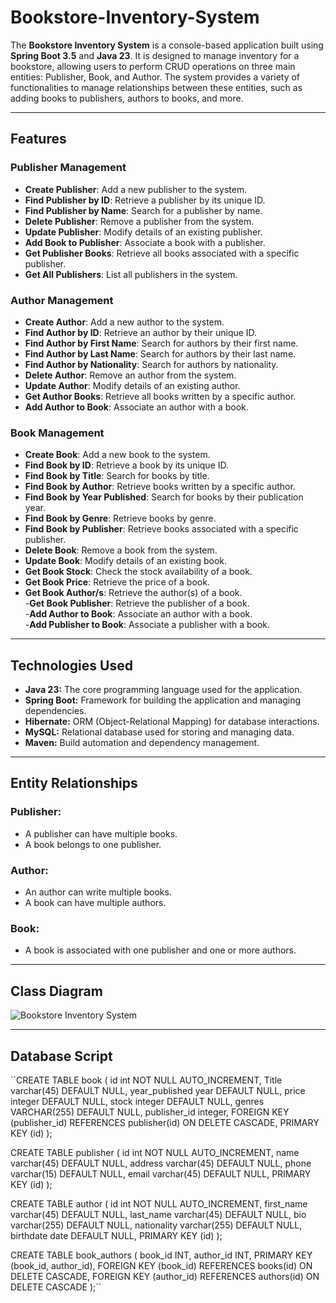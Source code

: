# Bookstore-Inventory-System
The **Bookstore Inventory System** is a console-based application built using **Spring Boot 3.5** and **Java 23**. It is designed to manage inventory for a bookstore, allowing users to perform CRUD operations on three main entities: Publisher, Book, and Author. The system provides a variety of functionalities to manage relationships between these entities, such as adding books to publishers, authors to books, and more.
___
## Features
### Publisher Management
- **Create Publisher**: Add a new publisher to the system. <br>
- **Find Publisher by ID**: Retrieve a publisher by its unique ID. <br>
- **Find Publisher by Name**: Search for a publisher by name.<br>
- **Delete Publisher**: Remove a publisher from the system.<br>
- **Update Publisher**: Modify details of an existing publisher.<br>
- **Add Book to Publisher**: Associate a book with a publisher.<br>
- **Get Publisher Books**: Retrieve all books associated with a specific publisher.<br>
- **Get All Publishers**: List all publishers in the system.<br>

### Author Management
- **Create Author**: Add a new author to the system.<br>
- **Find Author by ID**: Retrieve an author by their unique ID.<br>
- **Find Author by First Name**: Search for authors by their first name.<br>
- **Find Author by Last Name**: Search for authors by their last name.<br>
- **Find Author by Nationality**: Search for authors by nationality.<br>
- **Delete Author**: Remove an author from the system.<br>
- **Update Author**: Modify details of an existing author.<br>
- **Get Author Books**: Retrieve all books written by a specific author.<br>
- **Add Author to Book**: Associate an author with a book.<br>

### Book Management
- **Create Book**: Add a new book to the system. <br>
- **Find Book by ID**: Retrieve a book by its unique ID.<br>
- **Find Book by Title**: Search for books by title.<br>
- **Find Book by Author**: Retrieve books written by a specific author.<br>
- **Find Book by Year Published**: Search for books by their publication year.<br>
- **Find Book by Genre**: Retrieve books by genre.<br>
- **Find Book by Publisher**: Retrieve books associated with a specific publisher.<br>
- **Delete Book**: Remove a book from the system.<br>
- **Update Book**: Modify details of an existing book.<br>
- **Get Book Stock**: Check the stock availability of a book.<br>
- **Get Book Price**: Retrieve the price of a book.<br>
- **Get Book Author/s**: Retrieve the author(s) of a book.<br>
-**Get Book Publisher**: Retrieve the publisher of a book.<br>
-**Add Author to Book**: Associate an author with a book.<br>
-**Add Publisher to Book**: Associate a publisher with a book.<br>
___
## Technologies Used
- **Java 23:** The core programming language used for the application.
- **Spring Boot:** Framework for building the application and managing dependencies.
- **Hibernate:** ORM (Object-Relational Mapping) for database interactions.
- **MySQL:** Relational database used for storing and managing data.
- **Maven:** Build automation and dependency management.
___
## Entity Relationships
### Publisher:
- A publisher can have multiple books.
- A book belongs to one publisher.

### Author:
- An author can write multiple books. 
- A book can have multiple authors.

### Book:
- A book is associated with one publisher and one or more authors.
___
## Class Diagram
 ![Bookstore Inventory System](https://github.com/user-attachments/assets/afbc4479-b0b9-4ba0-afe9-47c5b40c6400)
___
## Database Script
``CREATE TABLE book (
  id int NOT NULL AUTO_INCREMENT,
  Title varchar(45) DEFAULT NULL,
  year_published year DEFAULT NULL,
    price integer DEFAULT NULL,
      stock integer DEFAULT NULL,
	genres VARCHAR(255) DEFAULT NULL,
      publisher_id integer,
    FOREIGN KEY (publisher_id) REFERENCES publisher(id) ON DELETE CASCADE,
  PRIMARY KEY (id)
); <br>



CREATE TABLE publisher (
  id int NOT NULL AUTO_INCREMENT,
  name varchar(45) DEFAULT NULL,
  address varchar(45) DEFAULT NULL,
   phone varchar(15) DEFAULT NULL,
  email varchar(45) DEFAULT NULL,
  PRIMARY KEY (id)
); 

CREATE TABLE author (
  id int NOT NULL AUTO_INCREMENT,
  first_name varchar(45) DEFAULT NULL,
  last_name varchar(45) DEFAULT NULL,
   bio varchar(255) DEFAULT NULL,
   nationality varchar(255) DEFAULT NULL,
  birthdate date DEFAULT NULL,
  PRIMARY KEY (id)
);


CREATE TABLE book_authors (
    book_id INT,
    author_id INT,
    PRIMARY KEY (book_id, author_id),
    FOREIGN KEY (book_id) REFERENCES books(id) ON DELETE CASCADE,
    FOREIGN KEY (author_id) REFERENCES authors(id) ON DELETE CASCADE
);``


